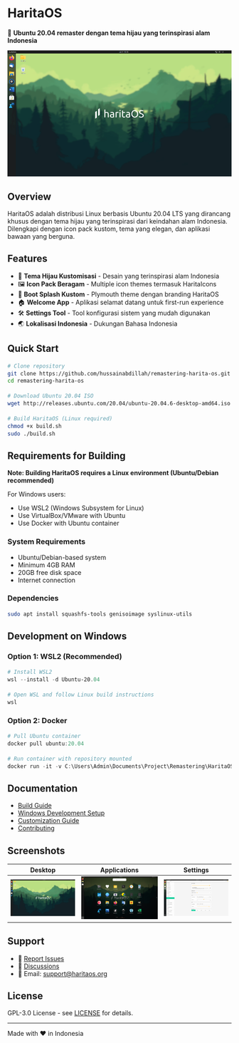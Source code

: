 ﻿# HaritaOS

🌱 **Ubuntu 20.04 remaster dengan tema hijau yang terinspirasi alam Indonesia**

![HaritaOS Logo](assets/screenshots/desktop.png)

## Overview

HaritaOS adalah distribusi Linux berbasis Ubuntu 20.04 LTS yang dirancang khusus dengan tema hijau yang terinspirasi dari keindahan alam Indonesia. Dilengkapi dengan icon pack kustom, tema yang elegan, dan aplikasi bawaan yang berguna.

## Features

- 🎨 **Tema Hijau Kustomisasi** - Desain yang terinspirasi alam Indonesia
- 🖼️ **Icon Pack Beragam** - Multiple icon themes termasuk HaritaIcons
- 🚀 **Boot Splash Kustom** - Plymouth theme dengan branding HaritaOS
- 🏠 **Welcome App** - Aplikasi selamat datang untuk first-run experience
- 🛠️ **Settings Tool** - Tool konfigurasi sistem yang mudah digunakan
- 🌏 **Lokalisasi Indonesia** - Dukungan Bahasa Indonesia

## Quick Start

```bash
# Clone repository
git clone https://github.com/hussainabdillah/remastering-harita-os.git
cd remastering-harita-os

# Download Ubuntu 20.04 ISO
wget http://releases.ubuntu.com/20.04/ubuntu-20.04.6-desktop-amd64.iso

# Build HaritaOS (Linux required)
chmod +x build.sh
sudo ./build.sh
```

## Requirements for Building

**Note: Building HaritaOS requires a Linux environment (Ubuntu/Debian recommended)**

For Windows users:
- Use WSL2 (Windows Subsystem for Linux)
- Use VirtualBox/VMware with Ubuntu
- Use Docker with Ubuntu container

### System Requirements
- Ubuntu/Debian-based system
- Minimum 4GB RAM
- 20GB free disk space
- Internet connection

### Dependencies

```bash
sudo apt install squashfs-tools genisoimage syslinux-utils
```

## Development on Windows

### Option 1: WSL2 (Recommended)
```powershell
# Install WSL2
wsl --install -d Ubuntu-20.04

# Open WSL and follow Linux build instructions
wsl
```

### Option 2: Docker
```powershell
# Pull Ubuntu container
docker pull ubuntu:20.04

# Run container with repository mounted
docker run -it -v C:\Users\Admin\Documents\Project\Remastering\HaritaOS:/workspace ubuntu:20.04 bash
```

## Documentation

- [Build Guide](docs/BUILDING.md)
- [Windows Development Setup](docs/WINDOWS-SETUP.md)
- [Customization Guide](docs/CUSTOMIZATION.md)
- [Contributing](docs/CONTRIBUTING.md)

## Screenshots

| Desktop | Applications | Settings |
|---------|-------------|----------|
| ![Desktop](assets/screenshots/desktop.png) | ![Apps](assets/screenshots/applications.png) | ![Settings](assets/screenshots/settings.png) |

## Support

- 🐞 [Report Issues](https://github.com/hussainabdillah/remastering-harita-os/issues)
- 💬 [Discussions](https://github.com/hussainabdillah/remastering-harita-os/discussions)
- 📧 Email: support@haritaos.org

## License

GPL-3.0 License - see [LICENSE](LICENSE) for details.

---
Made with ❤️ in Indonesia
